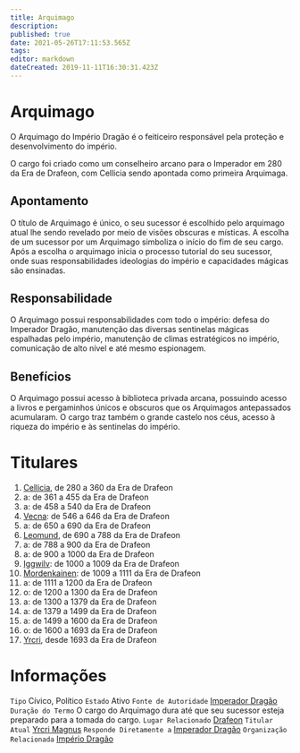 ```yaml
---
title: Arquimago
description: 
published: true
date: 2021-05-26T17:11:53.565Z
tags: 
editor: markdown
dateCreated: 2019-11-11T16:30:31.423Z
---
```


<!-- SUBTITLE: Visão geral sobre Arquimago -->

# Arquimago
O Arquimago do Império Dragão é o feiticeiro responsável pela proteção e desenvolvimento do império.

O cargo foi criado como um conselheiro arcano para o Imperador em 280 da Era de Drafeon, com Cellicia sendo apontada como primeira Arquimaga.

## Apontamento
O título de Arquimago é único, o seu sucessor é escolhido pelo arquimago atual lhe sendo revelado por meio de visões obscuras e místicas. A escolha de um sucessor por um Arquimago simboliza o início do fim de seu cargo. Após a escolha o arquimago inicia o processo tutorial do seu sucessor, onde suas responsabilidades ideologias do império e capacidades mágicas são ensinadas.

## Responsabilidade
O Arquimago possui responsabilidades com todo o império: defesa do Imperador Dragão, manutenção das diversas sentinelas mágicas espalhadas pelo império, manutenção de climas estratégicos no império, comunicação de alto nível e até mesmo espionagem.

## Benefícios
O Arquimago possui acesso à biblioteca privada arcana, possuindo acesso a livros e pergaminhos únicos e obscuros que os Arquimagos antepassados acumularam. O cargo traz também o grande castelo nos céus, acesso à riqueza do império e às sentinelas do império.

# Titulares

1. [Cellicia](/individuos/cellicia), de 280 a 360 da Era de Drafeon
1. a: de 361 a 455 da Era de Drafeon
1. a: de 458 a 540 da Era de Drafeon
1. [Vecna](/individuos/vecna): de 546 a 646 da Era de Drafeon
1. a: de 650 a 690 da Era de Drafeon
1. [Leomund](/individuos/leomund), de 690 a 788 da Era de Drafeon
1. a: de 788 a 900 da Era de Drafeon
1. a: de 900 a 1000 da Era de Drafeon
1. [Iggwilv](/individuos/Iggwilv): de 1000 a 1009 da Era de Drafeon
1. [Mordenkainen](/individuos/mordenkainen): de 1009 a 1111 da Era de Drafeon
1. a: de 1111 a 1200 da Era de Drafeon
1. o: de 1200 a 1300 da Era de Drafeon
1. a: de 1300 a 1379 da Era de Drafeon
1. a: de 1379 a 1499 da Era de Drafeon
1. a: de 1499 a 1600 da Era de Drafeon
1. o: de 1600 a 1693 da Era de Drafeon
1. [Yrcri](/individuos/yrcri-magnus), desde 1693 da Era de Drafeon

# Informações
`Tipo` Cívico, Político 
`Estado` Ativo
`Fonte de Autoridade` [Imperador Dragão](/rankings-e-titulos/imperador-dragao)
`Duração do Termo` O cargo do Arquimago dura até que seu sucessor esteja preparado para a tomada do cargo.
`Lugar Relacionado` [Drafeon](/lugares/plano-material/drafeon)
`Titular Atual` [Yrcri Magnus](/individuos/yrcri-magnus)
`Responde Diretamente a` [Imperador Dragão](/rankings-e-titulos/imperador-dragao)
`Organização Relacionada` [Império Dragão](/faccoes/nacoes/imperio-dragao)


